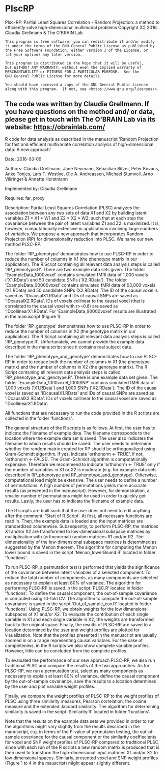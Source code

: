 ﻿# PlscRP

Plsc-RP: Partial Least Squares Correlation - Random Projection: a method to efficiently solve high-dimensional multimodal problems 
Copyright (C) 2016. Claudia Grellmann & The O'BRAIN Lab

    This program is free software: you can redistribute it and/or modify
    it under the terms of the GNU General Public License as published by
    the Free Software Foundation, either version 3 of the License, or
    (at your option) any later version.

    This program is distributed in the hope that it will be useful,
    but WITHOUT ANY WARRANTY; without even the implied warranty of
    MERCHANTABILITY or FITNESS FOR A PARTICULAR PURPOSE.  See the
    GNU General Public License for more details.

    You should have received a copy of the GNU General Public License
    along with this program.  If not, see <https://www.gnu.org/licenses/>.

The code was written by Claudia Grellmann. If you have questions on the method and/ or data, please get in touch with The O'BRAIN Lab via its website: https://obrainlab.com/
--------------------------------------------------------------------

R code for data analysis as described in the manuscript 'Random Projection for fast and efficient multivariate correlation analysis of high-dimensional data: A new approach'

Date: 2016-03-09

Authors: Claudia Grellmann, Jane Neumann, Sebastian Bitzer, Peter Kovacs, Anke Tönjes, Lars T. Westlye, Ole A. Andreassen, Michael Stumvoll, Arno Villringer & Annette Horstmann

Implemented by: Claudia Grellmann

Requires: far, proxy

Description:
Partial Least Squares Correlation (PLSC) analyzes the association between any two sets of data X1 and X2 by building latent variables Z1 = X1 * W1 and Z2 = X2 * W2, such that at each step the covariance between the pair of latent variables Z1 and Z2 is maximized. It is, however, computationally extensive in applications involving large numbers of variables. We propose a new approach that incorporates Random Projection (RP) for dimensionality reduction into PLSC. We name our new method PLSC-RP.

The folder 'RP_phenotype' demonstrates how to use PLSC-RP in order to reduce the number of columns in X1 (the phenotype matrix in our application). The R Script containing all relevant data analysis steps is called 'RP_phenotype.R'. There are two example data sets given. The folder 'ExampleData_1000voxel' contains simulated fMRI data of 1,000 voxels ('X1.RData') and 50 candidate SNPs ('X2.RData'). The folder 'ExampleData_90000voxel' contains simulated fMRI data of 90,000 voxels (X1.RData) and 50 candidate SNPs (X2.RData). The ID of the causal voxel is saved as 'IDcausalX1.RData' and IDs of causal SNPs are saved as 'IDcausalX2.RData'. IDs of voxels collinear to the causal voxel (that is correlated to the causal voxel with r>=0.8) are saved as 'IDcollinearX1.RData'. For 'ExampleData_90000voxel' results are illustrated in the manuscript (Figure 1).

The folder 'RP_genotype' demonstrates how to use PLSC-RP in order to reduce the number of columns in X2 (the genotype matrix in our application). The R Script containing all relevant data analysis steps is called 'RP_genotype.R'. Unfortunately, we cannot provide the example data described in the manuscript since it contains real subject data.

The folder 'RP_phenotype_and_genotype' demonstrates how to use PLSC-RP in order to reduce both the number of columns in X1 (the phenotype matrix) and the number of columns in X2 (the genotype matrix). The R Script containing all relevant data analysis steps is called 'RP_phenotype_and_genotype.R'. There is one example data set given. The folder 'ExampleData_1000voxel_1000SNP' contains simulated fMRI data of 1,000 voxels ('X1.RData') and 1,000 SNPs ('X2.RData'). The ID of the causal voxel is saved as 'IDcausalX1.RData' and IDs of causal SNPs are saved as 'IDcausalX2.RData'. IDs of voxels collinear to the causal voxel are saved as 'IDcollinearX1.RData'.

All functions that are necessary to run the code provided in the R scripts are collected in the folder 'functions'.

The general structure of the R scripts is as follows. At first, the user has to indicate the filename of example data. The filename corresponds to the location where the example data set is saved. The user also indicates the filename to which results should be saved. The user needs to determine whether the random matrix created for RP should be orthogonalized using Gram-Schmidt algorithm. If yes, indicate 'orthonorm <- TRUE', if not, 'orthonorm <- FALSE'. The Gram-Schmidt algorithm is computationally expensive. Therefore we recommend to indicate 'orthonorm <- TRUE' only if the number of variables in X1 or X2 is moderate (e.g. for example data sets described in RP_phenotype and RP_phenotype_and_genotype). Otherwise, computational load might be extensive. The user needs to define a number of permutations. A high number of permutations yields more accurate results (as presented in the manuscript). However, for demonstration, a smaller number of permutations might be used in order to quickly get results. Lastly, the user has to indicate the filename of example data.

The R scripts are built such that the user does not need to edit anything after the comment: 'Start of R Script'. At first, all necessary functions are read in. Then, the example data is loaded and the input matrices are standardized columnwise. Subsequently, to perform PLSC-RP, the matrices X1 and/or X2 are transformed to low-dimensional subspace matrices by multiplication with (orthonormal) random matrices R1 and/or R2. The dimensionality of the low-dimensional subspace matrices is determined as suggested by the Menon theorem. The algorithm for computing the Menon lower bound is saved in the script 'Menon_lowerBound.R' located in folder 'functions'.

To run PLSC-RP, a permutation test is performed that yields the significance of the covariance between latent variables of a selected component. To reduce the total number of components, as many components are selected as necessary to explain at least 80% of variance. The algorithm for performing PLSC-RP is saved in the script 'PLSC.R' located in folder 'functions'. To define the causal component, the out-of-sample covariance is computed using 10-fold CV. The algorithm to compute the out-of-sample covariance is saved in the script 'Out_of_sample_cov.R' located in folder 'functions'. Using PLSC-RP, we obtain weights for the low dimensional subspaces of X1 and/or X2. To evaluate the contribution of each single variable in X1 and each single variable in X2, the weights are transformed back to the original space. Finally, the results of PLSC-RP are saved to a location determined by the user and weight profiles are plotted for visualization. Note that the profiles presented in the manuscript are usually zoomed in on a range representing causal variables. For the sake of completeness, in the R scripts we also show complete variable profiles. However, little can be concluded from the complete profiles.

To evaluated the performance of our new approach PLSC-RP, we also run traditional PLSC and compare the results of the two approaches. As for PLSC-RP, we run a permutation test, select as many components as necessary to explain at least 80% of variance, define the causal component by the out-of-sample covariance, save the results to a location determined by the user and plot variable weight profiles.

Finally, we compare the weight profiles of PLSC-RP to the weight profiles of PLSC using three similarity measures, Pearson correlation, the cosine measure and the extended Jaccard similarity. The algorithm for determining similarity is saved in the script 'Similarity.R' located in folder 'functions'.

Note that the results on the example data sets we provided in order to run the algorithms might vary slightly from the results described in the manuscript, e.g. in terms of the P-value of permutaion testing, the out-of-sample covariance for the causal component or the similarity coeffiecients for voxel and SNP weight profiles of PLSC-RP compared to traditional PLSC, since with each run of the R scripts a new random matrix is produced that is then used to transform the high-dimensional input matrices X1 and/or X2 to low dimensional spaces. Similarly, presented voxel and SNP weight profiles (Figure 1 to 4 in the mauscript) might appear slightly different.

